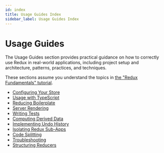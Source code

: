 ```yaml
---
id: index
title: Usage Guides Index
sidebar_label: Usage Guides Index
---
```


# Usage Guides

The Usage Guides section provides practical guidance on how to correctly use Redux in real-world applications, including project setup and architecture, patterns, practices, and techniques.

These sections assume you understand the topics in [the "Redux Fundamentals" tutorial](../tutorials/fundamentals/part-1-overview.md).

- [Configuring Your Store](ConfiguringYourStore.md)
- [Usage with TypeScript](UsageWithTypescript.md)
- [Reducing Boilerplate](ReducingBoilerplate.md)
- [Server Rendering](ServerRendering.md)
- [Writing Tests](WritingTests.md)
- [Computing Derived Data](ComputingDerivedData.md)
- [Implementing Undo History](ImplementingUndoHistory.md)
- [Isolating Redux Sub-Apps](IsolatingSubapps.md)
- [Code Splitting](CodeSplitting.md)
- [Troubleshooting](Troubleshooting.md)
- [Structuring Reducers](structuring-reducers/StructuringReducers.md)
